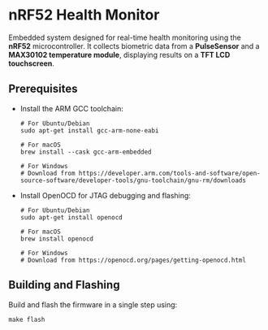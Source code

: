 # nRF52 Health Monitor

Embedded system designed for real-time health monitoring using the **nRF52** microcontroller. It collects biometric data from a **PulseSensor** and a **MAX30102 temperature module**, displaying results on a **TFT LCD touchscreen**.

## Prerequisites

* Install the ARM GCC toolchain:
  ```
  # For Ubuntu/Debian
  sudo apt-get install gcc-arm-none-eabi
  
  # For macOS
  brew install --cask gcc-arm-embedded
  
  # For Windows
  # Download from https://developer.arm.com/tools-and-software/open-source-software/developer-tools/gnu-toolchain/gnu-rm/downloads
  ```

* Install OpenOCD for JTAG debugging and flashing:
  ```
  # For Ubuntu/Debian
  sudo apt-get install openocd
  
  # For macOS
  brew install openocd
  
  # For Windows
  # Download from https://openocd.org/pages/getting-openocd.html
  ```

## Building and Flashing

Build and flash the firmware in a single step using:
```
make flash
```